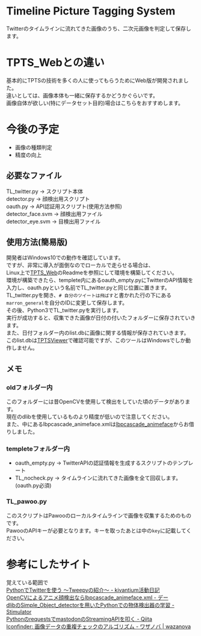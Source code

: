 # Timeline Picture Tagging System  
Twitterのタイムラインに流れてきた画像のうち、二次元画像を判定して保存します。

# TPTS_Webとの違い
基本的にTPTSの技術を多くの人に使ってもらうためにWeb版が開発されました。  
違いとしては、画像本体も一緒に保存するかどうかぐらいです。  
画像自体が欲しい(特にデータセット目的)場合はこちらをおすすめします。

# 今後の予定

- 画像の種類判定  
- 精度の向上

## 必要なファイル  
TL_twitter.py -> スクリプト本体  
detector.py -> 顔検出用スクリプト  
oauth.py -> API認証用スクリプト(使用方法参照)  
detector_face.svm -> 顔検出用ファイル  
detector_eye.svm -> 目検出用ファイル  

## 使用方法(簡易版)  
開発者はWindows10での動作を確認しています。  
ですが、非常に導入が面倒なのでローカルで走らせる場合は、  
Linux上で[TPTS_Web](https://github.com/marron-akanishi/TPTS_web)のReadmeを参照にして環境を構築してください。  
環境が構築できたら、templete内にあるoauth_empty.pyにTwitterのAPI情報を入力し、oauth.pyという名前でTL_twitter.pyと同じ位置に置きます。  
TL_twitter.pyを開き、`# 自分のツイートは飛ばす`と書かれた行の下にある`marron_general`を自分のIDに変更して保存します。  
その後、Python3でTL_twitter.pyを実行します。  
実行が成功すると、収集できた画像が日付の付いたフォルダーに保存されていきます。  
また、日付フォルダー内のlist.dbに画像に関する情報が保存されていきます。  
このlist.dbは[TPTSViewer](https://github.com/marron-akanishi/TPTSViewer)で確認可能ですが、このツールはWindowsでしか動作しません。  

## メモ  
### oldフォルダー内  
このフォルダーには昔OpenCVを使用して検出をしていた頃のデータがあります。  
現在のdlibを使用しているものより精度が低いので注意してください。  
また、中にあるlbpcascade_animeface.xmlは[lbpcascade_animeface](https://github.com/nagadomi/lbpcascade_animeface)からお借りしました。

### templeteフォルダー内  
- oauth_empty.py -> TwitterAPIの認証情報を生成するスクリプトのテンプレート
- TL_nocheck.py -> タイムラインに流れてきた画像を全て回収します。(oauth.py必須)

### TL_pawoo.py
このスクリプトはPawooのローカルタイムラインで画像を収集するためのものです。  
PawooのAPIキーが必要となります。キーを取ったあとは中の`key`に記載してください。  

# 参考にしたサイト
覚えている範囲で  
[PythonでTwitterを使う 〜Tweepyの紹介〜 - kivantium活動日記](https://goo.gl/aE1Yi6)  
[OpenCVによるアニメ顔検出ならlbpcascade_animeface.xml - デー](https://goo.gl/TLg4wK)  
[dlibのSimple_Object_detectorを用いたPythonでの物体検出器の学習 - Stimulator](https://goo.gl/qWn92M)  
[PythonのrequestsでmastodonのStreamingAPIを叩く - Qiita](https://goo.gl/xOzB5V)  
[Iconfinder: 画像データの重複チェックのアルゴリズム - ワザノバ | wazanova](https://goo.gl/HHc8fV)
